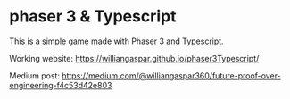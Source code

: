 # phaser 3 & Typescript

This is a simple game made with Phaser 3 and Typescript.

Working website: https://williangaspar.github.io/phaser3Typescript/

Medium post: https://medium.com/@williangaspar360/future-proof-over-engineering-f4c53d42e803
